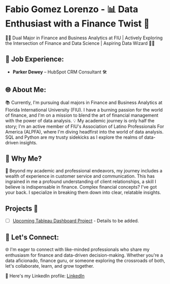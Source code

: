 # Fabio Gomez Lorenzo - 📊 Data Enthusiast with a Finance Twist 💼 

👨‍💻 Dual Major in Finance and Business Analytics at FIU | Actively Exploring the Intersection of Finance and Data Science | Aspiring Data Wizard 🧙‍♂️

## 💼 Job Experience: 


- **Parker Dewey** – HubSpot CRM Consultant 🛠️

## 🌐 About Me:

📚 Currently, I'm pursuing dual majors in Finance and Business Analytics at Florida International University (FIU). I have a burning passion for the world of finance, and I'm on a mission to blend the art of financial management with the power of data analysis.
💡 My academic journey is only half the story; I'm an active member of FIU's Association of Latino Professionals For America (ALPFA), where I'm diving headfirst into the world of data analysis. SQL and Python are my trusty sidekicks as I explore the realms of data-driven insights.

## 🚀 Why Me?

💪 Beyond my academic and professional endeavors, my journey includes a wealth of experience in customer service and communication. This has ingrained in me a profound understanding of client relationships, a skill I believe is indispensable in finance. Complex financial concepts? I've got your back. I specialize in breaking them down into clear, relatable insights.

## Projects :rocket:

- [ ] [Upcoming Tableau Dashboard Project](https://github.com) - Details to be added.

## 🤝 Let's Connect:

🌐 I'm eager to connect with like-minded professionals who share my enthusiasm for finance and data-driven decision-making. Whether you're a data aficionado, finance guru, or someone exploring the crossroads of both, let's collaborate, learn, and grow together.

📎 Here's my LinkedIn profile: [LinkedIn](https://www.linkedin.com/in/fabiogomezlorenzo/)
